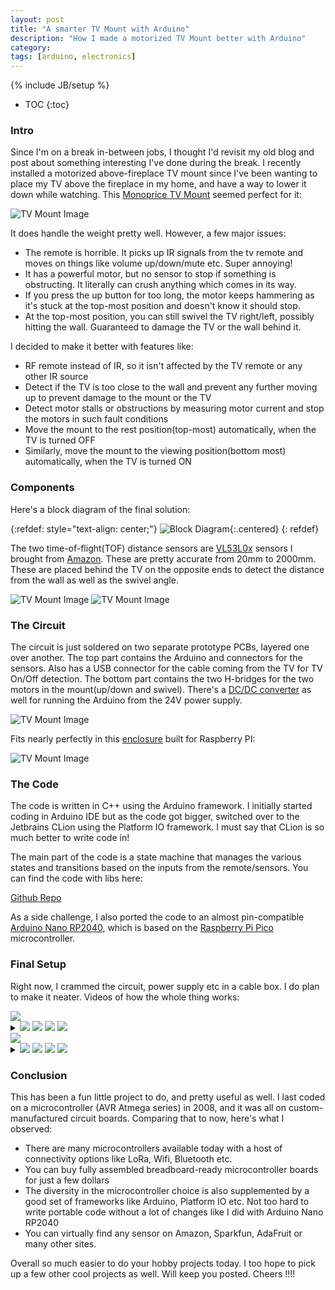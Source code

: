 ```yaml
---
layout: post
title: "A smarter TV Mount with Arduino"
description: "How I made a motorized TV Mount better with Arduino"
category: 
tags: [arduino, electronics]
---
```

{% include JB/setup %}

* TOC
{:toc}

### Intro

Since I'm on a break in-between jobs, I thought I'd revisit my old blog and post about something interesting I've done during the break. I recently installed a motorized above-fireplace TV mount since I've been wanting to place my TV above the fireplace in my home, and have a way to lower it down while watching. This [Monoprice TV Mount](/assets/media/39654_Manual_190819.pdf) seemed perfect for it:

![TV Mount Image](/assets/media/concept.png)

It does handle the weight pretty well. However, a few major issues:
* The remote is horrible. It picks up IR signals from the tv remote and moves on things like volume up/down/mute etc. Super annoying!
* It has a powerful motor, but no sensor to stop if something is obstructing. It literally can crush anything which comes in its way.
* If you press the up button for too long, the motor keeps hammering as it's stuck at the top-most position and doesn't know it should stop.
* At the top-most position, you can still swivel the TV right/left, possibly hitting the wall. Guaranteed to damage the TV or the wall behind it.

I decided to make it better with features like:
* RF remote instead of IR, so it isn't affected by the TV remote or any other IR source
* Detect if the TV is too close to the wall and prevent any further moving up to prevent damage to the mount or the TV
* Detect motor stalls or obstructions by measuring motor current and stop the motors in such fault conditions
* Move the mount to the rest position(top-most) automatically, when the TV is turned OFF
* Similarly, move the mount to the viewing position(bottom most) automatically, when the TV is turned ON

### Components

Here's a block diagram of the final solution:

{:refdef: style="text-align: center;"}
![Block Diagram](/assets/images/block_diagram.png){:.centered}
{: refdef}

The two time-of-flight(TOF) distance sensors are [VL53L0x](https://www.st.com/en/imaging-and-photonics-solutions/vl53l0x.html) sensors I brought from [Amazon](https://www.amazon.com/HiLetgo-VL53L0X-Distance-Measurement-Breakout). These are pretty accurate from 20mm to 2000mm. These are placed behind the TV on the opposite ends to detect the distance from the wall as well as the swivel angle.

![TV Mount Image](/assets/images/motion.png)
![TV Mount Image](/assets/images/top_image.png)

### The Circuit

The circuit is just soldered on two separate prototype PCBs, layered one over another. The top part contains the Arduino and connectors for the sensors. Also has a USB connector for the cable coming from the TV for TV On/Off detection. The bottom part contains the two H-bridges for the two motors in the mount(up/down and swivel). There's a [DC/DC converter](https://www.amazon.com/gp/product/B01MQGMOKI/) as well for running the Arduino from the 24V power supply.

![TV Mount Image](/assets/images/pcb.png)

Fits nearly perfectly in this [enclosure](https://www.amazon.com/gp/product/B08PZCC562/) built for Raspberry PI:

![TV Mount Image](/assets/images/assembled.png)

### The Code

The code is written in C++ using the Arduino framework. I initially started coding in Arduino IDE but as the code got bigger, switched over to the Jetbrains CLion using the Platform IO framework. I must say that CLion is so much better to write code in!

The main part of the code is a state machine that manages the various states and transitions based on the inputs from the remote/sensors. You can find the code with libs here: 

[Github Repo](https://github.com/shadabahmed/smarter_tv_mount)

As a side challenge, I also ported the code to an almost pin-compatible [Arduino Nano RP2040](https://docs.arduino.cc/hardware/nano-rp2040-connect), which is based on the [Raspberry Pi Pico](https://www.raspberrypi.com/products/raspberry-pi-pico/) microcontroller. 

### Final Setup

Right now, I crammed the circuit, power supply etc in a cable box. I do plan to make it neater. Videos of how the whole thing works:

<div class="vid-container row ">
  <div class="vid-border col-xs-6 nopadding">
    <img src="/assets/images/tv_on.png">
      <details>
      <summary role="button" aria-label="static image" class="gif-player">
        <img class="button play" src="/assets/images/play_circle_filled-24px.svg">
        <img class="button pause" src="/assets/images/pause_circle_filled-24px.svg">
        <img src="/assets/images/tv_on.jpg" class="thumb" loading="lazy">
        <img src="/assets/images/tv_on.gif" class="gif">
      </summary>        
    </details>  
  </div>
  <div class="vid-border col-xs-6 nopadding">
    <img src="/assets/images/tv_off.png">
    <details>
      <summary role="button" aria-label="static image" class="gif-player">
        <img class="button play" src="/assets/images/play_circle_filled-24px.svg">
        <img class="button pause" src="/assets/images/pause_circle_filled-24px.svg">
        <img src="/assets/images/tv_off.jpg" class="thumb" loading="lazy">
        <img src="/assets/images/tv_off.gif" class="gif">
      </summary>        
    </details>
  </div>
</div>

### Conclusion

This has been a fun little project to do, and pretty useful as well. I last coded on a microcontroller (AVR Atmega series) in 2008, and it was all on custom-manufactured circuit boards. Comparing that to now, here's what I observed:

* There are many microcontrollers available today with a host of connectivity options like LoRa, Wifi, Bluetooth etc. 
* You can buy fully assembled breadboard-ready microcontroller boards for just a few dollars
* The diversity in the microcontroller choice is also supplemented by a good set of frameworks like Arduino, Platform IO etc. Not too hard to write portable code without a lot of changes like I did with Arduino Nano RP2040
* You can virtually find any sensor on Amazon, Sparkfun, AdaFruit or many other sites.

Overall so much easier to do your hobby projects today. I too hope to pick up a few other cool projects as well. Will keep you posted. Cheers !!!!